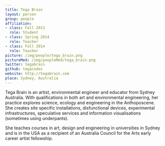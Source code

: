 ```yaml
---
title: Tega Brain
layout: person
group: people
affiliation:
- class: Fall 2013
  role: Student
- class: Spring 2014
  role: Teacher
- class: Fall 2014
  role: Teacher
picture: /img/people/tega_brain.png
pictureMed: /img/peopleMed/tega_brain.png
twitter: tegabrain
github: tegacodes
website: http://tegabrain.com
place: Sydney, Australia
---
```

Tega Brain is an artist, environmental engineer and educator from Sydney Australia. With qualifications in both art and environmental engineering, her practice explores science, ecology and engineering in the Anthoposcene. She creates site specific installations, disfunctional devices, experimental infrastructures, speculative services and information visualisations (sometimes using underpants).

She teaches courses in art, design and engineering in universities in Sydney and is in the USA as a recipient of an Australia Council for the Arts early career artist fellowship.

